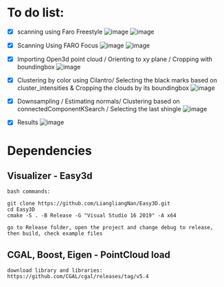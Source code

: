 

# To do list:

- [x] scanning using Faro Freestyle
![image](https://user-images.githubusercontent.com/18013985/166123148-9071040b-667c-4b38-ba7e-70d32c51a4c1.png)
![image](https://user-images.githubusercontent.com/98747079/179919112-f8dcb7e8-50f4-4db2-bd19-f6e26acca673.JPG)

- [x] Scanning Using FARO Focus
![image](https://user-images.githubusercontent.com/98747079/179916599-ef9f1d3f-6914-4a02-ad02-e80fb4870d35.jpg)
![image](https://user-images.githubusercontent.com/98747079/179916689-25547f13-8b72-4b56-9a14-e47938cbdcd7.JPG)

-[x] Importing Open3d point cloud / Orienting to xy plane / Cropping with boundingbox
![image](https://user-images.githubusercontent.com/98747079/179917072-f7c442e1-e530-4b87-b157-8ee003fb1478.JPG)

-[x] Clustering by color using Cilantro/ Selecting the black marks based on cluster_intensities & Cropping the clouds by its boundingbox 
![image](https://user-images.githubusercontent.com/98747079/179917543-495dd1e8-8be7-4c36-b8a7-fbf448a10984.JPG)

-[x] Downsampling / Estimating normals/ Clustering based on connectedComponentKSearch / Selecting the last shingle
![image](https://user-images.githubusercontent.com/98747079/179918795-4ba43dec-7d6d-4ae8-9d3c-dc13c627036d.JPG)

-[x] Results
![image](https://user-images.githubusercontent.com/98747079/179920450-ddeff25a-97af-42c0-9529-ae08548d7023.gif)




# Dependencies

## Visualizer - Easy3d

```
bash commands:

git clone https://github.com/LiangliangNan/Easy3D.git
cd Easy3D
cmake -S . -B Release -G "Visual Studio 16 2019" -A x64

go to Release folder, open the project and change debug to release, then build, check example files
```


## CGAL, Boost, Eigen - PointCloud load

```
download library and libraries: https://github.com/CGAL/cgal/releases/tag/v5.4
```
